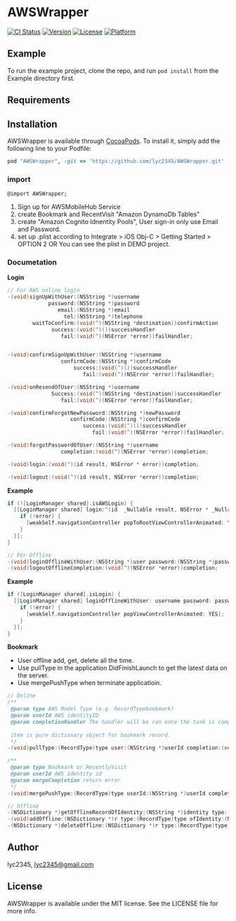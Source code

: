 # AWSWrapper

[![CI Status](http://img.shields.io/travis/lyc2345/AWSWrapper.svg?style=flat)](https://travis-ci.org/lyc2345/AWSWrapper)
[![Version](https://img.shields.io/cocoapods/v/AWSWrapper.svg?style=flat)](http://cocoapods.org/pods/AWSWrapper)
[![License](https://img.shields.io/cocoapods/l/AWSWrapper.svg?style=flat)](http://cocoapods.org/pods/AWSWrapper)
[![Platform](https://img.shields.io/cocoapods/p/AWSWrapper.svg?style=flat)](http://cocoapods.org/pods/AWSWrapper)

## Example

To run the example project, clone the repo, and run `pod install` from the Example directory first.

## Requirements

## Installation

AWSWrapper is available through [CocoaPods](http://cocoapods.org). To install
it, simply add the following line to your Podfile:

```ruby
pod "AWSWrapper", :git => 'https://github.com/lyc2345/AWSWrapper.git'
```

### import
```
@import AWSWrapper;
```

1. Sign up for AWSMobileHub Service
2. create Bookmark and RecentVisit "Amazon DynamoDb Tables" 
3. create "Amazon Cognito Idnentity Pools", User sign-in only use Email and Password. 
4. set up .plist according to Integrate > iOS Obj-C > Getting Started > OPTION 2
   OR You can see the plist in DEMO project.

### Documetation
**Login**

```objective-c
// For AWS online login
-(void)signUpWithUser:(NSString *)username
             password:(NSString *)password
                email:(NSString *)email
                  tel:(NSString *)telephone
        waitToConfirm:(void(^)(NSString *destination))confirmAction
              success:(void(^)())successHandler
                 fail:(void(^)(NSError *error))failHandler;


-(void)confirmSignUpWithUser:(NSString *)username
                 confirmCode:(NSString *)confirmCode
                     success:(void(^)())successHandler
                        fail:(void(^)(NSError *error))failHandler;

-(void)onResendOfUser:(NSString *)username
              Success:(void(^)(NSString *destination))successHandler
                 fail:(void(^)(NSError *error))failHandler;

-(void)confirmForgotNewPassword:(NSString *)newPassword
                    confirmCode:(NSString *)confirmCode
                        success:(void(^)())successHandler
                           fail:(void(^)(NSError *error))failHandler;

-(void)forgotPasswordOfUser:(NSString *)username
                 completion:(void(^)(NSError *error))completion;

-(void)login:(void(^)(id result, NSError * error))completion;

-(void)logout:(void(^)(id result, NSError *error))completion;
```

**Example**

```objective-c
if (![LoginManager shared].isAWSLogin) {
  [[LoginManager shared] login:^(id  _Nullable result, NSError * _Nullable error) {			
    if (!error) {
      [weakSelf.navigationController popToRootViewControllerAnimated: YES];
    }			
  }];
}
```

```objective-c
// For Offline
-(void)loginOfflineWithUser:(NSString *)user password:(NSString *)password completion:(void(^)(NSError *error))completion;
-(void)logoutOfflineCompletion:(void(^)(NSError *error))completion;
```

**Example**
``` objective-c
if ([LoginManager shared].isLogin) {
  [[LoginManager shared] loginOfflineWithUser: username password: password completion:^(NSError *error) {
    if (!error) {
      [weakSelf.navigationController popViewControllerAnimated: YES];
    }
  }];
}
```

**Bookmark**

* User offline add, get, delete all the time.
* Use pullType in the application DidFinishLaunch to get the latest data on the server.
* Use mergePushType when terminate applicatioin.


```objective-c
// Online
/**
 @param type AWS Model Type (e.g. RecordTypebookmark)
 @param userId AWS identityID
 @param completionHandler The handler will be ran once the task is completion.
 
 item is pure dictionary object for bookmark record.
 */
-(void)pullType:(RecordType)type user:(NSString *)userId completion:(void(^)(NSDictionary *item, NSError *error))completionHandler;

/**
 @param type Bookmark or RecentlyVisit
 @param userId AWS identity id
 @param mergeCompletion return error
 */
-(void)mergePushType:(RecordType)type userId:(NSString *)userId completion:(void(^)(NSDictionary *responseItem, NSError *error))mergeCompletion;
```

```objective-c
// Offline
-(NSDictionary *)getOfflineRecordOfIdentity:(NSString *)identity type:(RecordType)type;
-(void)addOffline:(NSDictionary *)r type:(RecordType)type ofIdentity:(NSString *)identity;
-(NSDictionary *)deleteOffline:(NSDictionary *)r type:(RecordType)type ofIdentity:(NSString *)identity;
```




## Author

lyc2345, lyc2345@gmail.com

## License

AWSWrapper is available under the MIT license. See the LICENSE file for more info.
